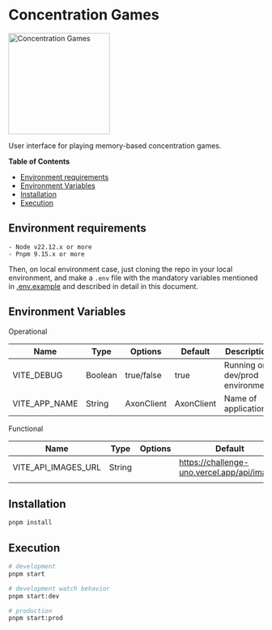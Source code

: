 # Concentration Games

<img alt="Concentration Games" src="./src/assets/logo.png" title="Games" width="200"/>

User interface for playing memory-based concentration games.

**Table of Contents**
- [Environment requirements](#markdown-header-environment-requirements)
- [Environment Variables](#markdown-header-environment-variables)
- [Installation](#markdown-header-installation)
- [Execution](#markdown-header-execution)

## Environment requirements
```
- Node v22.12.x or more
- Pnpm 9.15.x or more
```

Then, on local environment case, just cloning the repo in your local environment, and make a `.env`
file with the mandatory variables mentioned in [.env.example](/.env.example)
and described in detail in this document.

## Environment Variables

Operational

| Name           | Type     | Options    | Default | Description                    |
|----------------|----------|------------|---------|--------------------------------|
| VITE_DEBUG     | Boolean  | true/false | true    | Running on dev/prod environment |
| VITE_APP_NAME  | String   | AxonClient| AxonClient| Name of application            |

Functional

| Name                | Type    | Options | Default                      | Description                         |
|---------------------|---------|---------|------------------------------|-------------------------------------|
| VITE_API_IMAGES_URL | String  |         | https://challenge-uno.vercel.app/api/images | User API service url                |
|    |   |         |                              |               |


## Installation

```bash
pnpm install
```

## Execution

```bash
# development
pnpm start

# development watch behavior 
pnpm start:dev

# production
pnpm start:prod
```